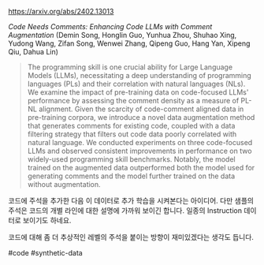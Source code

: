https://arxiv.org/abs/2402.13013

*Code Needs Comments: Enhancing Code LLMs with Comment Augmentation* (Demin Song, Honglin Guo, Yunhua Zhou, Shuhao Xing, Yudong Wang, Zifan Song, Wenwei Zhang, Qipeng Guo, Hang Yan, Xipeng Qiu, Dahua Lin)

> The programming skill is one crucial ability for Large Language Models (LLMs), necessitating a deep understanding of programming languages (PLs) and their correlation with natural languages (NLs). We examine the impact of pre-training data on code-focused LLMs' performance by assessing the comment density as a measure of PL-NL alignment. Given the scarcity of code-comment aligned data in pre-training corpora, we introduce a novel data augmentation method that generates comments for existing code, coupled with a data filtering strategy that filters out code data poorly correlated with natural language. We conducted experiments on three code-focused LLMs and observed consistent improvements in performance on two widely-used programming skill benchmarks. Notably, the model trained on the augmented data outperformed both the model used for generating comments and the model further trained on the data without augmentation.

코드에 주석을 추가한 다음 이 데이터로 추가 학습을 시켜본다는 아이디어. 다만 샘플의 주석은 코드의 개별 라인에 대한 설명에 가까워 보이긴 합니다. 일종의 Instruction 데이터로 보이기도 하네요.

코드에 대해 좀 더 추상적인 레벨의 주석을 붙이는 방향이 재미있겠다는 생각도 듭니다.

#code #synthetic-data 